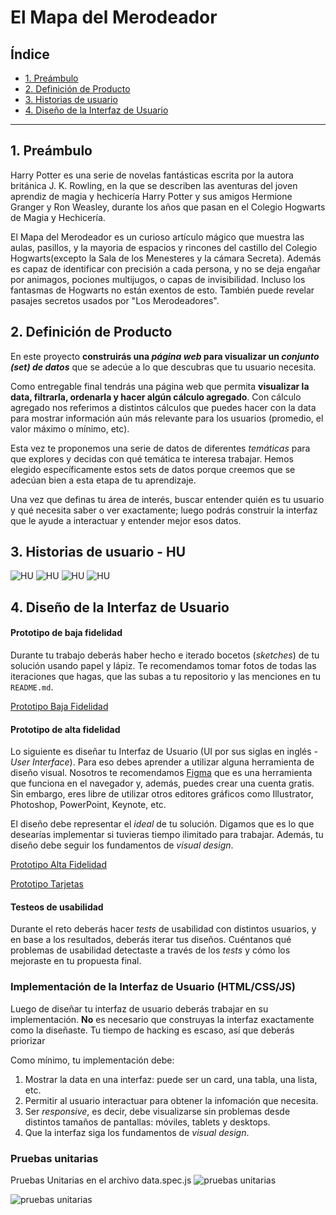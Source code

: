 # El Mapa del Merodeador

## Índice

* [1. Preámbulo](#1-preámbulo)
* [2. Definición de Producto](#2-definición-de-producto)
* [3. Historias de usuario](#3-historias-de-usuario)
* [4. Diseño de la Interfaz de Usuario](#4-diseño-de-la-interfaz-de-usuario)


***

## 1. Preámbulo

Harry Potter es una serie de novelas fantásticas escrita por la autora británica J. K. Rowling, en la que se describen las aventuras del joven aprendiz de magia y hechicería Harry Potter y sus amigos Hermione Granger y Ron Weasley, durante los años que pasan en el Colegio Hogwarts de Magia y Hechicería. 

El Mapa del Merodeador es un curioso artículo mágico que muestra las aulas, pasillos, y la mayoria de espacios y rincones del castillo del Colegio Hogwarts(excepto la Sala de los Menesteres y la cámara Secreta). Además es capaz de identificar con precisión a cada persona, y no se deja engañar por animagos, pociones multijugos, o capas de invisibilidad. Incluso los fantasmas de Hogwarts no están exentos de esto. También puede revelar pasajes secretos usados por "Los Merodeadores".

## 2. Definición de Producto

En este proyecto **construirás una _página web_ para visualizar un
_conjunto (set) de datos_** que se adecúe a lo que descubras que tu usuario
necesita.

Como entregable final tendrás una página web que permita **visualizar la data,
filtrarla, ordenarla y hacer algún cálculo agregado**. Con cálculo agregado
nos referimos a distintos cálculos que puedes hacer con la data para mostrar
información aún más relevante para los usuarios (promedio, el valor máximo
o mínimo, etc).

Esta vez te proponemos una serie de datos de diferentes _temáticas_ para que
explores y decidas con qué temática te interesa trabajar. Hemos elegido
específicamente estos sets de datos porque creemos que se adecúan bien a esta
etapa de tu aprendizaje.

Una vez que definas tu área de interés, buscar entender quién es tu usuario
y qué necesita saber o ver exactamente; luego podrás construir la interfaz que
le ayude a interactuar y entender mejor esos datos.

## 3. Historias de usuario - HU

![HU](./src/imagenes/Historia%20Mostrar%20Personajes.jpg)
![HU](./src/imagenes/Historia%20Ordenar%20Personajes.jpg)
![HU](./src/imagenes/Historia%20Filtrar%20y%20Estadistica.jpg)
![HU](./src/imagenes/Historia%20Bienvenida.jpg)

## 4. Diseño de la Interfaz de Usuario

#### Prototipo de baja fidelidad

Durante tu trabajo deberás haber hecho e iterado bocetos (_sketches_) de tu
solución usando papel y lápiz. Te recomendamos tomar fotos de todas las
iteraciones que hagas, que las subas a tu repositorio y las menciones en tu
`README.md`.

[Prototipo Baja Fidelidad](https://www.figma.com/file/jpt5p67fjWUPTB9l9twJeF/Untitled?node-id=0%3A1&t=qHBDVehVx1wSBOnf-3)

#### Prototipo de alta fidelidad

Lo siguiente es diseñar tu Interfaz de Usuario (UI por sus siglas en inglés -
_User Interface_). Para eso debes aprender a utilizar alguna herramienta de
diseño visual. Nosotros te recomendamos [Figma](https://www.figma.com/) que es
una herramienta que funciona en el navegador y, además, puedes crear una cuenta
gratis. Sin embargo, eres libre de utilizar otros editores gráficos como
Illustrator, Photoshop, PowerPoint, Keynote, etc.

El diseño debe representar el _ideal_ de tu solución. Digamos que es lo que
desearías implementar si tuvieras tiempo ilimitado para trabajar. Además, tu
diseño debe seguir los fundamentos de _visual design_.

[Prototipo Alta Fidelidad](https://www.figma.com/file/jpt5p67fjWUPTB9l9twJeF/Untitled?node-id=80%3A6&t=qHBDVehVx1wSBOnf-0)

[Prototipo Tarjetas](https://www.figma.com/file/jpt5p67fjWUPTB9l9twJeF/Untitled?node-id=189%3A10&t=qHBDVehVx1wSBOnf-3)

#### Testeos de usabilidad

Durante el reto deberás hacer _tests_ de usabilidad con distintos usuarios, y
en base a los resultados, deberás iterar tus diseños. Cuéntanos
qué problemas de usabilidad detectaste a través de los _tests_ y cómo los
mejoraste en tu propuesta final.

### Implementación de la Interfaz de Usuario (HTML/CSS/JS)

Luego de diseñar tu interfaz de usuario deberás trabajar en su implementación.
**No** es necesario que construyas la interfaz exactamente como la diseñaste.
Tu tiempo de hacking es escaso, así que deberás priorizar

Como mínimo, tu implementación debe:

1. Mostrar la data en una interfaz: puede ser un card, una tabla, una lista,
   etc.
2. Permitir al usuario interactuar para obtener la infomación que necesita.
3. Ser _responsive_, es decir, debe visualizarse sin problemas desde distintos
   tamaños de pantallas: móviles, tablets y desktops.
4. Que la interfaz siga los fundamentos de _visual design_.

### Pruebas unitarias
Pruebas Unitarias en el archivo  data.spec.js
![pruebas unitarias](./src/imagenes/testPruebasUnitarias.jpg)


![pruebas unitarias](./src/imagenes/pruebasUnitarias.jpg)
